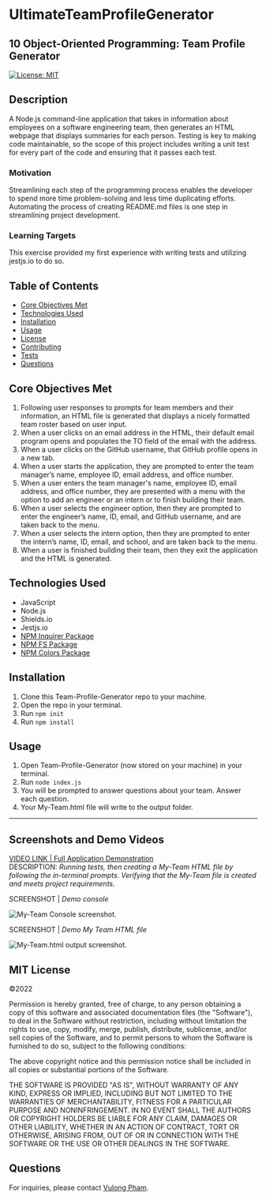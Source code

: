# UltimateTeamProfileGenerator

## 10 Object-Oriented Programming: Team Profile Generator
[![License: MIT](https://img.shields.io/badge/License-MIT-yellow.svg)](https://opensource.org/licenses/MIT)

## Description 
A Node.js command-line application that takes in information about employees on a software engineering team, then generates an HTML webpage that displays summaries for each person. Testing is key to making code maintainable, so the scope of this project includes writing a unit test for every part of the code and ensuring that it passes each test.

### Motivation
Streamlining each step of the programming process enables the developer to spend more time problem-solving and less time duplicating efforts. Automating the process of creating README.md files is one step in streamlining project development.

### Learning Targets
This exercise provided my first experience with writing tests and utilizing jestjs.io to do so.

## Table of Contents
- [Core Objectives Met](#Core)
- [Technologies Used](#Technologies)
- [Installation](#Installation)
- [Usage](#Usage)
- [License](#MIT)
- [Contributing](#Contributing)
- [Tests](#Tests)
- [Questions](#Questions)

## Core Objectives Met

1. Following user responses to prompts for team members and their information, an HTML file is generated that displays a nicely formatted team roster based on user input. 
2. When a user clicks on an email address in the HTML, their default email program opens and populates the TO field of the email with the address.
3. When a user clicks on the GitHub username, that GitHub profile opens in a new tab.
4. When a user starts the application, they are prompted to enter the team manager’s name, employee ID, email address, and office number.
5. When a user enters the team manager's name, employee ID, email address, and office number, they are presented with a menu with the option to add an engineer or an intern or to finish building their team.
6. When a user selects the engineer option, then they are prompted to enter the engineer’s name, ID, email, and GitHub username, and are taken back to the menu. 
7. When a user selects the intern option, then they are prompted to enter the intern’s name, ID, email, and school, and are taken back to the menu.
8. When a user is finished building their team, then they exit the application and the HTML is generated.

## Technologies Used
- JavaScript
- Node.js
- Shields.io
- Jestjs.io
- [NPM Inquirer Package](https://www.npmjs.com/package/inquirer)
- [NPM FS Package](https://www.npmjs.com/package/fs)
- [NPM Colors Package](https://www.npmjs.com/package/colors)

## Installation

1. Clone this Team-Profile-Generator repo to your machine.
2. Open the repo in your terminal.
3. Run ```npm init```
4. Run ```npm install```

## Usage

1. Open Team-Profile-Generator (now stored on your machine) in your terminal.
2. Run ``` node index.js ```
2. You will be prompted to answer questions about your team. Answer each question.
3. Your My-Team.html file will write to the output folder. 

***
## Screenshots and Demo Videos 

[VIDEO LINK | Full Application Demonstration]()  <br /> 
DESCRIPTION: *Running tests, then creating a My-Team HTML file by following the in-terminal prompts. Verifying that the My-Team file is created and meets project requirements.*


SCREENSHOT | *Demo console*

![My-Team Console screenshot.]()

SCREENSHOT | *Demo My Team HTML file* 

![My-Team.html output screenshot.]()

## MIT License
&copy;2022

Permission is hereby granted, free of charge, to any person obtaining a copy
of this software and associated documentation files (the "Software"), to deal
in the Software without restriction, including without limitation the rights
to use, copy, modify, merge, publish, distribute, sublicense, and/or sell
copies of the Software, and to permit persons to whom the Software is
furnished to do so, subject to the following conditions:

The above copyright notice and this permission notice shall be included in all
copies or substantial portions of the Software.

THE SOFTWARE IS PROVIDED "AS IS", WITHOUT WARRANTY OF ANY KIND, EXPRESS OR
IMPLIED, INCLUDING BUT NOT LIMITED TO THE WARRANTIES OF MERCHANTABILITY,
FITNESS FOR A PARTICULAR PURPOSE AND NONINFRINGEMENT. IN NO EVENT SHALL THE
AUTHORS OR COPYRIGHT HOLDERS BE LIABLE FOR ANY CLAIM, DAMAGES OR OTHER
LIABILITY, WHETHER IN AN ACTION OF CONTRACT, TORT OR OTHERWISE, ARISING FROM,
OUT OF OR IN CONNECTION WITH THE SOFTWARE OR THE USE OR OTHER DEALINGS IN THE
SOFTWARE.

## Questions
For inquiries, please contact [Vulong Pham]().

